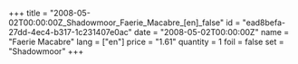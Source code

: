 +++
title = "2008-05-02T00:00:00Z_Shadowmoor_Faerie_Macabre_[en]_false"
id = "ead8befa-27dd-4ec4-b317-1c231407e0ac"
date = "2008-05-02T00:00:00Z"
name = "Faerie Macabre"
lang = ["en"]
price = "1.61"
quantity = 1
foil = false
set = "Shadowmoor"
+++
